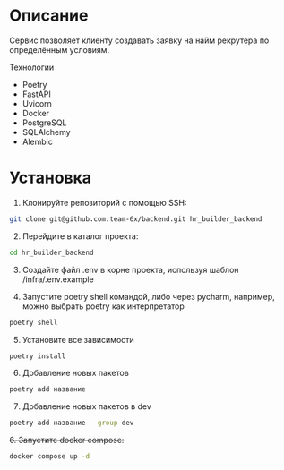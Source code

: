 # Описание
Сервис позволяет клиенту создавать заявку на найм рекрутера по определённым условиям.

Технологии
- Poetry
- FastAPI
- Uvicorn
- Docker
- PostgreSQL
- SQLAlchemy
- Alembic

# Установка

1. Клонируйте репозиторий с помощью SSH:
```bash
git clone git@github.com:team-6x/backend.git hr_builder_backend
```

2. Перейдите в каталог проекта:
```bash
cd hr_builder_backend
```

3. Создайте файл .env в корне проекта, используя шаблон /infra/.env.example

4. Запустите poetry shell командой, либо через pycharm, например, можно выбрать poetry как интерпретатор
```bash
poetry shell
```

5. Установите все зависимости
```bash
poetry install
```

6. Добавление новых пакетов
```bash 
poetry add название
```

7. Добавление новых пакетов в dev
```bash 
poetry add название --group dev
```

~~6. Запустите docker compose:~~
```bash
docker compose up -d
```




